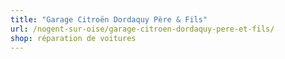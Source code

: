 ```yaml
---
title: "Garage Citroën Dordaquy Père & Fils"
url: /nogent-sur-oise/garage-citroen-dordaquy-pere-et-fils/
shop: réparation de voitures
---
```

